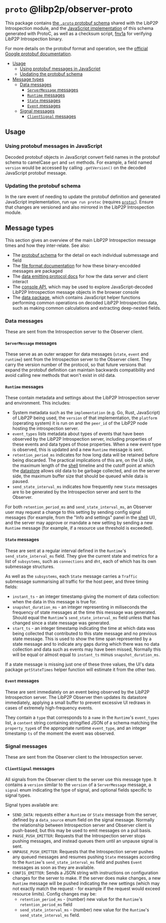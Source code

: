 # `proto` @libp2p/observer-proto

This package contains [the `.proto` protobuf schema](lib/introspection.proto) shared with the LibP2P Introspection module, and the [JavaScript implementation](lib/introspection.proto) of this schema generated with ProtoC, as well as a checksum script, [fnv1a](lib/fnv1a.js) for verifying LibP2P Introspection binary.

For more details on the protobuf format and operation, see the [official Google protobuf documentation](https://developers.google.com/protocol-buffers).

<!-- MarkdownTOC -->

- [Usage](#usage)
  - [Using protobuf messages in JavaScript](#using-protobuf-messages-in-javascript)
  - [Updating the protobuf schema](#updating-the-protobuf-schema)
- [Message types](#message-types)
  - [Data messages](#data-messages)
    - [`ServerMessage` messages](#servermessage-messages)
    - [`Runtime` messages](#runtime-messages)
    - [`State` messages](#state-messages)
    - [`Event` messages](#event-messages)
  - [Signal messages](#signal-messages)
    - [`ClientSignal` messages](#clientsignal-messages)

<!-- /MarkdownTOC -->

<a id="usage"></a>
## Usage

<a id="using-protobuf-messages-in-javascript"></a>
### Using protobuf messages in JavaScript

Decoded protobuf objects in JavaScript convert field names in the protobuf schema to camelCase `get` and `set` methods. For example, a field named `version` would be accessed by calling `.getVersion()` on the decoded JavaScript protobuf message.

<a id="updating-the-protobuf-schema"></a>
### Updating the protobuf schema

In the rare event of needing to update the protobuf definition and generated JavaScript implementation, run `npm run protoc` (requires [`protoc`](http://google.github.io/proto-lens/installing-protoc.html)). Ensure that changes are versioned and also mirrored in the LibP2P Introspection module.

<a id="message-types"></a>
## Message types

This section gives an overview of the main LibP2P Introspection message times and how they inter-relate. See also:

- The [protobuf schema]((lib/introspection.proto)) for the detail on each individual submessage and field
- The [file format documentation](../../docs/file-format.md) for how these binary-encodded messages are packaged
- The [data emitting protocol docs](../../docs/introspection-data-emitting-protocol.md) for how the data server and client interact
- The [console API](../../docs/developer-guide.md#23-accessing-data-in-the-browser-console), which may be used to explore JavaScript-decoded LibP2P Introspection message objects in the browser console
- The [data package](../data), which contains JavaScript helper functions performing common operations on decoded LibP2P Introspection data, such as making common calculations and extracting deep-nested fields.

<a id="data-messages"></a>
### Data messages

These are sent from the Introspection server to the Observer client.

<a id="servermessage-messages"></a>
#### `ServerMessage` messages

These serve as an outer wrapper for data messages (`state`, `event` and `runtime`) sent from the Introspection server to the Observer client. They carry the version number of the protocol, so that future versions that expand the protobuf definition can maintain backwards compatibility and avoid calling new methods that won't exist in old data.

<a id="runtime-messages"></a>
#### `Runtime` messages

These contain metadata and settings about the LibP2P Introspection server and environment. This includes:

 - System metadata such as the `implementation` (e.g. Go, Rust, JavaScript) of LibP2P being used, the `version` of that implementation, the `platform` (operating system) it is run on and the `peer_id` of the LibP2P node hosting the introspection server.
 - `event_types` lists metadata about types of events that have been observed by the LibP2P Introspection server, including properties of these events and data types of those properties. When a new event type is observed, this is updated and a new `Runtime` message is sent.
 - `retention_period_ms` indicates for how long data will be retained before being discarded. The practical implications of this are, on the UI side, the maximum length of the [shell](../shell) timeline and the cutoff point at which the [datastore](../sdk/hooks#usedatastore) allows old data to be garbage collected, and on the server side, the maximum buffer size that should be queued while data is paused.
 - `send_state_interval_ms` indicates how frequently new `State` messages are to be generated by the Introspection server and sent to the Observer.

For both `retention_period_ms` and `send_state_interval_ms`, an Observer user may request a change to this setting by sending config signal messages (for example, from the "Info and settings" panel in the [shell](../shell) UI), and the server may approve or mandate a new setting by sending a new `Runtime` message (for example, if a resource use threshold is exceeded).

<a id="state-messages"></a>
#### `State` messages

These are sent at a regular interval defined in the `Runtime`'s `send_state_interval_ms` field. They give the current state and metrics for a list of `subsystems`, such as `connections` and `dht`, each of which has its own submessage structures.

As well as the `subsystems`, each `State` message carries a `Traffic` submessage summarising all traffic for the host peer, and three timing fields:

 - `instant_ts` - an integer timestamp giving the moment of data collection: when the data in this message is true for.
 - `snapshot_duration_ms` - an integer representing in miliseconds the frequency of state messages at the time this message was generated. Should equal the `Runtime`'s `send_state_interval_ms` field unless that has changed since a state message was generated.
 - `start_ts` - an integer timestamp indicating the time at which data was being collected that contributed to this state message and no previous state message. This is used to show the time span represented by a state message and to indicate any gaps during which there was no data collection and data such as events may have been missed, Normally this will be equal or almost equal to `instant_ts` minus `snapshot_duration_ms`.

 If a state message is missing just one of these three values, the UI's data package `getStateTimes` helper function will estimate it from the other two.

<a id="event-messages"></a>
#### `Event` messages

These are sent immediately on an event being observed by the LibP2P Introspection server. The LibP2P Observer then updates its datastore immediately, applying a small buffer to prevent excessive UI redraws in cases of extremely high-frequency events.

They contain a `type` that corresponds to a `name` in the `Runtime`'s `event_types` list, a `content` string containing stringified JSON of a schema matching the `property_type`s of the appropriate runtime `event_type`, and an integer timestamp `ts` of the moment the event was observed.

<a id="signal-messages"></a>
### Signal messages

These are sent from the Observer client to the Introspection server.

<a id="clientsignal-messages"></a>
#### `ClientSignal` messages

All signals from the Observer client to the server use this message type. It contains a `version` similar to the `version` of a `ServerMessage` message, a `signal` enum indicating the type of signal, and optional fields specific to signal types.

Signal types available are:

- `SEND_DATA`: requests either a `Runtime` or `State` message from the server, defined by a `data_source` enum field on the signal message. Normally the relationship between Introspection server and Observer client is push-based, but this may be used to emit messages on a pull basis.
- `PAUSE_PUSH_EMITTER`: Requests that the Introspection server stops pushing messages, and instead queues them until an unpause signal is sent.
- `UNPAUSE_PUSH_EMITTER`: Requests that the Introspection server pushes any queued messages and resumes pushing `State` messages according to the `Runtime`'s `send_state_interval_ms` field and pushes `Event` messages as soon as they are available.
- `CONFIG_EMITTER`: Sends a JSON string with instructions on configuration changes for the server to make. If the server does make changes, a new `Runtime` message will be pushed indicating the new settings (which may not exactly match the request - for example if the request would exceed resource limits). Config changes may be:
  - `retention_period_ms` - (number) new value for the `Runtime`'s `retention_period_ms` field
  - `send_state_interval_ms` - (number) new value for the `Runtime`'s `send_state_interval_ms` field.
